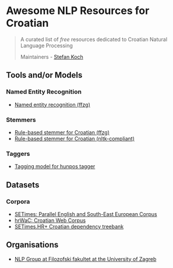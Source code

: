 # Awesome NLP Resources for Croatian

> A curated list of *free* resources dedicated to Croatian
> Natural Language Processing
>
> Maintainers - [Stefan Koch](https://github.com/aufziehvogel)

## Tools and/or Models

### Named Entity Recognition

- [Named entity recognition (ffzg)](http://nlp.ffzg.hr/resources/models/ner/)

### Stemmers

- [Rule-based stemmer for Croatian (ffzg)](http://nlp.ffzg.hr/resources/tools/stemmer-for-croatian/)
- [Rule-based stemmer for Croatian (nltk-compliant)](https://eliteinformatiker.de/2015/05/15/rewriting-university-of-zagrebs-croatian-stemmer-to-a-nltk-compliant-class)

### Taggers

- [Tagging model for hunpos tagger](http://nlp.ffzg.hr/resources/models/tagging/)


## Datasets

### Corpora

- [SETimes: Parallel English and South-East European Corpus](http://nlp.ffzg.hr/resources/corpora/setimes/)
- [hrWaC: Croatian Web Corpus](http://nlp.ffzg.hr/resources/corpora/hrwac/)
- [SETimes.HR+ Croatian dependency treebank](https://github.com/ffnlp/sethr)

## Organisations

- [NLP Group at Filozofski fakultet at the University of Zagreb](http://nlp.ffzg.hr/)
